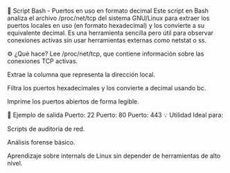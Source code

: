 🧪 Script Bash - Puertos en uso en formato decimal
Este script en Bash analiza el archivo /proc/net/tcp del sistema GNU/Linux para extraer los puertos locales en uso (en formato hexadecimal) y los convierte a su equivalente decimal. Es una herramienta sencilla pero útil para observar conexiones activas sin usar herramientas externas como netstat o ss.

⚙️ ¿Qué hace?
Lee /proc/net/tcp, que contiene información sobre las conexiones TCP activas.

Extrae la columna que representa la dirección local.

Filtra los puertos hexadecimales y los convierte a decimal usando bc.

Imprime los puertos abiertos de forma legible.

📄 Ejemplo de salida 
Puerto: 22
Puerto: 80
Puerto: 443
💡 Utilidad
Ideal para:

Scripts de auditoría de red.

Análisis forense básico.

Aprendizaje sobre internals de Linux sin depender de herramientas de alto nivel.
